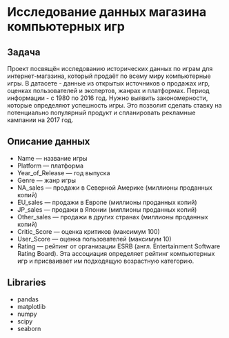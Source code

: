 # Исследование данных магазина компьютерных игр
## Задача
Проект посвящён исследованию исторических данных по играм для интернет-магазина, который продаёт по всему миру компьютерные игры. В датасете - данные из открытых источников о продажах игр, оценках пользователей и экспертов, жанрах и платформах. Период информации - с 1980 по 2016 год. Нужно выявить закономерности, которые определяют успешность игры. Это позволит сделать ставку на потенциально популярный продукт и спланировать рекламные кампании на 2017 год.


## Описание данных

* Name — название игры
* Platform — платформа
* Year_of_Release — год выпуска
* Genre — жанр игры
* NA_sales — продажи в Северной Америке (миллионы проданных копий)
* EU_sales — продажи в Европе (миллионы проданных копий)
* JP_sales — продажи в Японии (миллионы проданных копий)
* Other_sales — продажи в других странах (миллионы проданных копий)
* Critic_Score — оценка критиков (максимум 100)
* User_Score — оценка пользователей (максимум 10)
* Rating — рейтинг от организации ESRB (англ. Entertainment Software Rating Board). Эта ассоциация определяет рейтинг компьютерных игр и присваивает им подходящую возрастную категорию.

## Libraries

* pandas
* matplotlib
* numpy
* scipy
* seaborn
